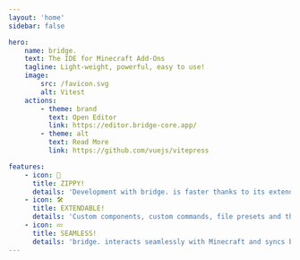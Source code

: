 ```yaml
---
layout: 'home'
sidebar: false

hero:
    name: bridge.
    text: The IDE for Minecraft Add-Ons
    tagline: Light-weight, powerful, easy to use!
    image:
        src: /favicon.svg
        alt: Vitest
    actions:
        - theme: brand
          text: Open Editor
          link: https://editor.bridge-core.app/
        - theme: alt
          text: Read More
          link: https://github.com/vuejs/vitepress

features:
    - icon: 🚀
      title: ZIPPY!
      details: 'Development with bridge. is faster thanks to its extendable compiler architecture , rich auto-completions and live previews of the things you work on'
    - icon: 🛠️
      title: EXTENDABLE!
      details: 'Custom components, custom commands, file presets and themes: You can do almost anything with extensions for bridge. and choose from an already great extension ecosystem'
    - icon: 💤
      title: SEAMLESS!
      details: 'bridge. interacts seamlessly with Minecraft and syncs behavior packs, resource pack, skin packs and worlds to the com.mojang folder automatically'
---
```

